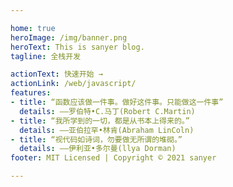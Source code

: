 ```yaml
---

home: true
heroImage: /img/banner.png
heroText: This is sanyer blog.
tagline: 全栈开发

actionText: 快速开始 →
actionLink: /web/javascript/
features:
- title: “函数应该做一件事。做好这件事。只能做这一件事”
  details: ——罗伯特•C.马丁(Robert C.Martin)
- title: “我所学到的一切，都是从书本上得来的。”
  details: ——亚伯拉罕•林肯(Abraham LinColn)
- title: “视代码如诗词，勿要做无所谓的堆砌。”
  details: ——伊利亚•多尔曼(llya Dorman)
footer: MIT Licensed | Copyright © 2021 sanyer

---
```


